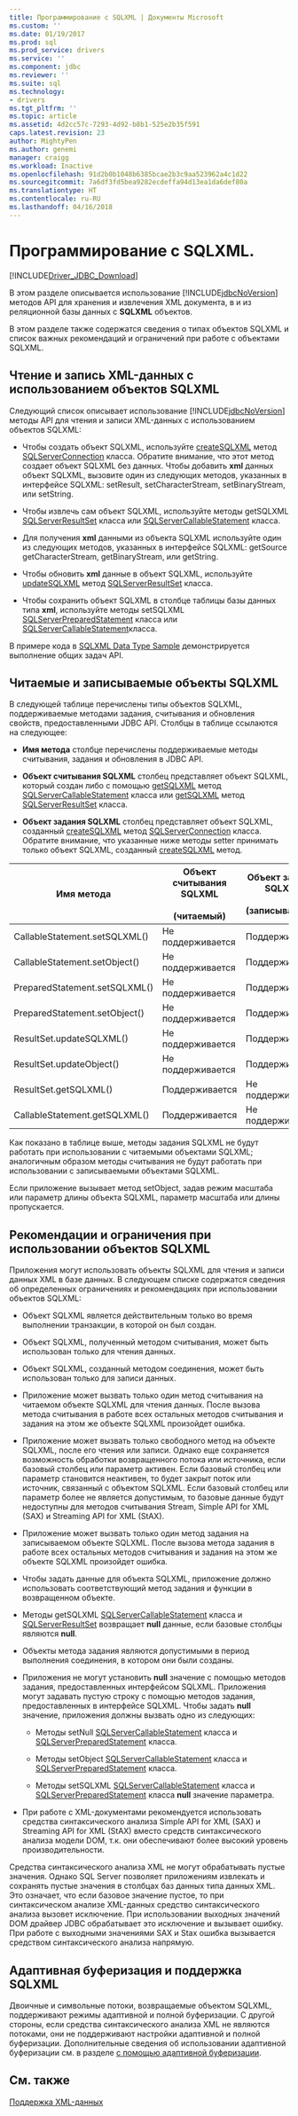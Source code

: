 ```yaml
---
title: Программирование с SQLXML | Документы Microsoft
ms.custom: ''
ms.date: 01/19/2017
ms.prod: sql
ms.prod_service: drivers
ms.service: ''
ms.component: jdbc
ms.reviewer: ''
ms.suite: sql
ms.technology:
- drivers
ms.tgt_pltfrm: ''
ms.topic: article
ms.assetid: 4d2cc57c-7293-4d92-b8b1-525e2b35f591
caps.latest.revision: 23
author: MightyPen
ms.author: genemi
manager: craigg
ms.workload: Inactive
ms.openlocfilehash: 91d2b0b1048b6385bcae2b3c9aa523962a4c1d22
ms.sourcegitcommit: 7a6df3fd5bea9282ecdeffa94d13ea1da6def80a
ms.translationtype: HT
ms.contentlocale: ru-RU
ms.lasthandoff: 04/16/2018
---
```

# <a name="programming-with-sqlxml"></a>Программирование с SQLXML.
[!INCLUDE[Driver_JDBC_Download](../../includes/driver_jdbc_download.md)]

  В этом разделе описывается использование [!INCLUDE[jdbcNoVersion](../../includes/jdbcnoversion_md.md)] методов API для хранения и извлечения XML документа, в и из реляционной базы данных с **SQLXML** объектов.  
  
 В этом разделе также содержатся сведения о типах объектов SQLXML и список важных рекомендаций и ограничений при работе с объектами SQLXML.  
  
## <a name="reading-and-writing-xml-data-with-sqlxml-objects"></a>Чтение и запись XML-данных с использованием объектов SQLXML  
 Следующий список описывает использование [!INCLUDE[jdbcNoVersion](../../includes/jdbcnoversion_md.md)] методы API для чтения и записи XML-данных с использованием объектов SQLXML:  
  
-   Чтобы создать объект SQLXML, используйте [createSQLXML](../../connect/jdbc/reference/createsqlxml-method-sqlserverconnection.md) метод [SQLServerConnection](../../connect/jdbc/reference/sqlserverconnection-class.md) класса. Обратите внимание, что этот метод создает объект SQLXML без данных. Чтобы добавить **xml** данных объект SQLXML, вызовите один из следующих методов, указанных в интерфейсе SQLXML: setResult, setCharacterStream, setBinaryStream, или setString.  
  
-   Чтобы извлечь сам объект SQLXML, используйте методы getSQLXML [SQLServerResultSet](../../connect/jdbc/reference/sqlserverresultset-class.md) класса или [SQLServerCallableStatement](../../connect/jdbc/reference/sqlservercallablestatement-class.md) класса.  
  
-   Для получения **xml** данными из объекта SQLXML используйте один из следующих методов, указанных в интерфейсе SQLXML: getSource getCharacterStream, getBinaryStream, или getString.  
  
-   Чтобы обновить **xml** данные в объект SQLXML, используйте [updateSQLXML](../../connect/jdbc/reference/updatesqlxml-method-sqlserverresultset.md) метод [SQLServerResultSet](../../connect/jdbc/reference/sqlserverresultset-class.md) класса.  
  
-   Чтобы сохранить объект SQLXML в столбце таблицы базы данных типа **xml**, используйте методы setSQLXML [SQLServerPreparedStatement](../../connect/jdbc/reference/sqlserverpreparedstatement-class.md) класса или [SQLServerCallableStatement](../../connect/jdbc/reference/sqlservercallablestatement-class.md)класса.  
  
 В примере кода в [SQLXML Data Type Sample](../../connect/jdbc/sqlxml-data-type-sample.md) демонстрируется выполнение общих задач API.  
  
## <a name="readable-and-writable-sqlxml-objects"></a>Читаемые и записываемые объекты SQLXML  
 В следующей таблице перечислены типы объектов SQLXML, поддерживаемые методами задания, считывания и обновления свойств, предоставленными JDBC API. Столбцы в таблице ссылаются на следующее:  
  
-   **Имя метода** столбце перечислены поддерживаемые методы считывания, задания и обновления в JDBC API.  
  
-   **Объект считывания SQLXML** столбец представляет объект SQLXML, который создан либо с помощью [getSQLXML](../../connect/jdbc/reference/getsqlxml-method-sqlservercallablestatement.md) метод [SQLServerCallableStatement](../../connect/jdbc/reference/sqlservercallablestatement-class.md) класса или [getSQLXML](../../connect/jdbc/reference/getsqlxml-method-sqlserverresultset.md) метод [SQLServerResultSet](../../connect/jdbc/reference/sqlserverresultset-class.md) класса.  
  
-   **Объект задания SQLXML** столбец представляет объект SQLXML, созданный [createSQLXML](../../connect/jdbc/reference/createsqlxml-method-sqlserverconnection.md) метод [SQLServerConnection](../../connect/jdbc/reference/sqlserverconnection-class.md) класса. Обратите внимание, что указанные ниже методы setter принимать только объект SQLXML, созданный [createSQLXML](../../connect/jdbc/reference/createsqlxml-method-sqlserverconnection.md) метод.  
  
|Имя метода|Объект считывания SQLXML<br /><br /> (читаемый)|Объект задания SQLXML<br /><br /> (записываемый)|  
|-----------------|-------------------------------------------|-------------------------------------------|  
|CallableStatement.setSQLXML()|Не поддерживается|Поддерживается|  
|CallableStatement.setObject()|Не поддерживается|Поддерживается|  
|PreparedStatement.setSQLXML()|Не поддерживается|Поддерживается|  
|PreparedStatement.setObject()|Не поддерживается|Поддерживается|  
|ResultSet.updateSQLXML()|Не поддерживается|Поддерживается|  
|ResultSet.updateObject()|Не поддерживается|Поддерживается|  
|ResultSet.getSQLXML()|Поддерживается|Не поддерживается|  
|CallableStatement.getSQLXML()|Поддерживается|Не поддерживается|  
  
 Как показано в таблице выше, методы задания SQLXML не будут работать при использовании с читаемыми объектами SQLXML; аналогичным образом методы считывания не будут работать при использовании с записываемыми объектами SQLXML.  
  
 Если приложение вызывает метод setObject, задав режим масштаба или параметр длины объекта SQLXML, параметр масштаба или длины пропускается.  
  
## <a name="guidelines-and-limitations-when-using-sqlxml-objects"></a>Рекомендации и ограничения при использовании объектов SQLXML  
 Приложения могут использовать объекты SQLXML для чтения и записи данных XML в базе данных. В следующем списке содержатся сведения об определенных ограничениях и рекомендациях при использовании объектов SQLXML:  
  
-   Объект SQLXML является действительным только во время выполнении транзакции, в которой он был создан.  
  
-   Объект SQLXML, полученный методом считывания, может быть использован только для чтения данных.  
  
-   Объект SQLXML, созданный методом соединения, может быть использован только для записи данных.  
  
-   Приложение может вызвать только один метод считывания на читаемом объекте SQLXML для чтения данных. После вызова метода считывания в работе всех остальных методов считывания и задания на этом же объекте SQLXML произойдет ошибка.  
  
-   Приложение может вызвать только свободного метод на объекте SQLXML, после его чтения или записи. Однако еще сохраняется возможность обработки возвращенного потока или источника, если базовый столбец или параметр активен. Если базовый столбец или параметр становится неактивен, то будет закрыт поток или источник, связанный с объектом SQLXML. Если базовый столбец или параметр более не является допустимым, то базовые данные будут недоступны для методов считывания Stream, Simple API for XML (SAX) и Streaming API for XML (StAX).  
  
-   Приложение может вызвать только один метод задания на записываемом объекте SQLXML. После вызова метода задания в работе всех остальных методов считывания и задания на этом же объекте SQLXML произойдет ошибка.  
  
-   Чтобы задать данные для объекта SQLXML, приложение должно использовать соответствующий метод задания и функции в возвращенном объекте.  
  
-   Методы getSQLXML [SQLServerCallableStatement](../../connect/jdbc/reference/sqlservercallablestatement-class.md) класса и [SQLServerResultSet](../../connect/jdbc/reference/sqlserverresultset-class.md) возвращает **null** данные, если базовые столбцы являются **null**.  
  
-   Объекты метода задания являются допустимыми в период выполнения соединения, в котором они были созданы.  
  
-   Приложения не могут установить **null** значение с помощью методов задания, предоставленных интерфейсом SQLXML. Приложения могут задавать пустую строку с помощью методов задания, предоставленных в интерфейсе SQLXML. Чтобы задать **null** значение, приложения должны вызвать одно из следующих:  
  
    -   Методы setNull [SQLServerCallableStatement](../../connect/jdbc/reference/sqlservercallablestatement-class.md) класса и [SQLServerPreparedStatement](../../connect/jdbc/reference/sqlserverpreparedstatement-class.md) класса.  
  
    -   Методы setObject [SQLServerCallableStatement](../../connect/jdbc/reference/sqlservercallablestatement-class.md) класса и [SQLServerPreparedStatement](../../connect/jdbc/reference/sqlserverpreparedstatement-class.md) класса.  
  
    -   Методы setSQLXML [SQLServerCallableStatement](../../connect/jdbc/reference/sqlservercallablestatement-class.md) класса и [SQLServerPreparedStatement](../../connect/jdbc/reference/sqlserverpreparedstatement-class.md) класса **null** значение параметра.  
  
-   При работе с XML-документами рекомендуется использовать средства синтаксического анализа Simple API for XML (SAX) и Streaming API for XML (StAX) вместо средств синтаксического анализа модели DOM, т.к. они обеспечивают более высокий уровень производительности.  
  
 Средства синтаксического анализа XML не могут обрабатывать пустые значения. Однако SQL Server позволяет приложениям извлекать и сохранять пустые значения в столбцах баз данных типа данных XML. Это означает, что если базовое значение пустое, то при синтаксическом анализе XML-данных средство синтаксического анализа вызовет исключение. При использовании выходных значений DOM драйвер JDBC обрабатывает это исключение и вызывает ошибку. При работе с выходными значениями SAX и Stax ошибка вызывается средством синтаксического анализа напрямую.  
  
## <a name="adaptive-buffering-and-sqlxml-support"></a>Адаптивная буферизация и поддержка SQLXML  
 Двоичные и символьные потоки, возвращаемые объектом SQLXML, поддерживают режимы адаптивной и полной буферизации. С другой стороны, если средства синтаксического анализа XML не являются потоками, они не поддерживают настройки адаптивной и полной буферизации. Дополнительные сведения об использовании адаптивной буферизации см. в разделе [с помощью адаптивной буферизации](../../connect/jdbc/using-adaptive-buffering.md).  
  
## <a name="see-also"></a>См. также  
 [Поддержка XML-данных](../../connect/jdbc/supporting-xml-data.md)  
  
  

